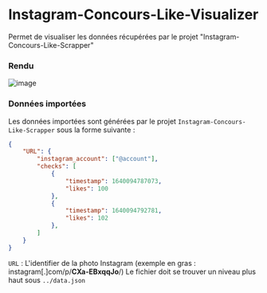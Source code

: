 # Instagram-Concours-Like-Visualizer
Permet de visualiser les données récupérées par le projet "Instagram-Concours-Like-Scrapper"
### Rendu
![image][image]

### Données importées
Les données importées sont générées par le projet ``Instagram-Concours-Like-Scrapper`` sous la forme suivante :

```json
{
    "URL": {
        "instagram_account": ["@account"],
        "checks": [
            {
                "timestamp": 1640094787073,
                "likes": 100
            }, 
            {
                "timestamp": 1640094792781,
                "likes": 102
            }, 
        ]
    }
}
```
``URL`` : L'identifier de la photo Instagram (exemple en gras : instagram[.]com/p/**CXa-EBxqqJo**/) 
Le fichier doit se trouver un niveau plus haut sous ``../data.json``



[image]: https://i.ibb.co/cJsQTvc/Capture-d-cran-2021-12-22-151532.png
